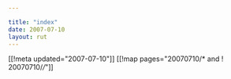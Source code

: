 ```yaml
---

title: "index"
date: 2007-07-10
layout: rut
---
```


[[!meta updated="2007-07-10"]]
[[!map pages="20070710/* and ! 20070710/*/*"]]
